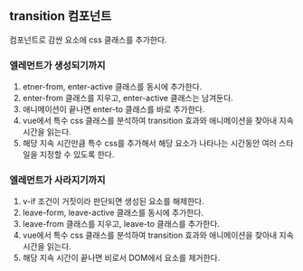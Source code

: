 ## transition 컴포넌트
<transition> 컴포넌트로 감싼 요소에 css 클래스를 추가한다.

### 엘레먼트가 생성되기까지
1. etner-from, enter-active 클래스를 동시에 추가한다.
2. enter-from 클래스를 지우고, enter-active 클래스는 남겨둔다.
3. 애니메이션이 끝나면 enter-to 클래스를 바로 추가한다.
4. vue에서 특수 css 클래스를 분석하여 transition 효과와 애니메이션을 찾아내 지속시간을 읽는다.
5. 해당 지속 시간만큼 특수 css를 추가해서 해당 요소가 나타나는 시간동안 여러 스타일을 지정할 수 있도록 한다.

### 엘레먼트가 사라지기까지
1. v-if 조건이 거짓이라 판단되면 생성된 요소를 해제한다.
2. leave-form, leave-active 클래스를 동시에 추가한다.
3. leave-from 클래스를 지우고, leave-to 클래스를 추가한다.
4. vue에서 특수 css 클래스를 분석하여 transition 효과와 애니메이션을 찾아내 지속시간을 읽는다.
5. 해당 지속 시간이 끝나면 비로서 DOM에서 요소를 제거한다.